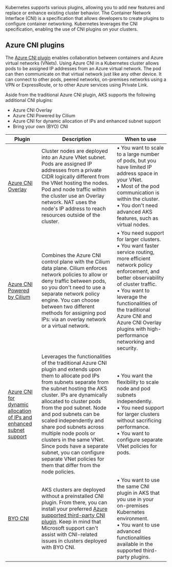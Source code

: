Kubernetes supports various plugins, allowing you to add new features and replace or enhance existing cluster behavior. The Container Network Interface (CNI) is a specification that allows developers to create plugins to configure container networking. Kubernetes leverages the CNI specification, enabling the use of CNI plugins on your clusters.

## Azure CNI plugins

The [Azure CNI plugin](/aks/configure-azure-cni) enables collaboration between containers and Azure virtual networks (VNets). Using Azure CNI in a Kubernetes cluster allows pods to be assigned IP addresses from an Azure virtual network. The pod can then communicate on that virtual network just like any other device. It can connect to other pods, peered networks, on-premises networks using a VPN or ExpressRoute, or to other Azure services using Private Link.

Aside from the traditional Azure CNI plugin, AKS supports the following additional CNI plugins:

* Azure CNI Overlay
* Azure CNI Powered by Cilium
* Azure CNI for dynamic allocation of IPs and enhanced subnet support
* Bring your own (BYO) CNI

| Plugin | Description | When to use |
| ------ | ------------ | ----------- |
| [Azure CNI Overlay](/aks/azure-cni-overlay) | Cluster nodes are deployed into an Azure VNet subnet. Pods are assigned IP addresses from a private CIDR logically different from the VNet hosting the nodes. Pod and node traffic within the cluster use an Overlay network. NAT uses the node's IP address to reach resources outside of the cluster. | • You want to scale to a large number of pods, but you have limited IP address space in your VNet.<br/> • Most of the pod communication is within the cluster.<br/> • You don't need advanced AKS features, such as virtual nodes.|
| [Azure CNI Powered by Cilium](/aks/azure-cni-powered-by-cilium) | Combines the Azure CNI control plane with the Cilium data plane. Cilium enforces network policies to allow or deny traffic between pods, so you don't need to use a separate network policy engine. You can choose between two different methods for assigning pod IPs: via an overlay network or a virtual network. | • You need support for larger clusters.<br/> • You want faster service routing, more efficient network policy enforcement, and better observability of cluster traffic.<br/> • You want to leverage the functionalities of the traditional Azure CNI and Azure CNI Overlay plugins with high-performance networking and security. |
| [Azure CNI for dynamic allocation of IPs and enhanced subnet support](/aks/configure-azure-cni-dynamic-ip-allocation) | Leverages the functionalities of the traditional Azure CNI plugin and extends upon them to allocate pod IPs from subnets separate from the subnet hosting the AKS cluster. IPs are dynamically allocated to cluster pods from the pod subnet. Node and pod subnets can be scaled independently and share pod subnets across multiple node pools or clusters in the same VNet. Since pods have a separate subnet, you can configure separate VNet policies for them that differ from the node policies. | • You want the flexibility to scale node and pod subnets independently.<br/>  • You need support for larger clusters without sacrificing performance.<br/> • You want to configure separate VNet policies for pods. |
| [BYO CNI](/aks/use-byo-cni) | AKS clusters are deployed without a preinstalled CNI plugin. From there, you can install your preferred [Azure supported third-party CNI plugin](/aks/concepts-network). Keep in mind that Microsoft support can't assist with CNI-related issues in clusters deployed with BYO CNI. | • You want to use the same CNI plugin in AKS that you use in your on-premises Kubernetes environment.<br/> • You want to use advanced functionalities available in the supported third-party plugins. |
